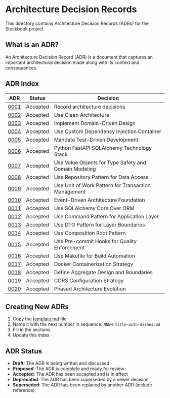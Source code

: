 # Architecture Decision Records

This directory contains Architecture Decision Records (ADRs) for the Stockbook project.

## What is an ADR?

An Architecture Decision Record (ADR) is a document that captures an important architectural decision made along with its context and consequences.

## ADR Index

| ADR | Status | Decision |
|-----|--------|----------|
| [0001](0001-record-architecture-decisions.md) | Accepted | Record architecture decisions |
| [0002](0002-use-clean-architecture.md) | Accepted | Use Clean Architecture |
| [0003](0003-implement-domain-driven-design.md) | Accepted | Implement Domain-Driven Design |
| [0004](0004-use-custom-dependency-injection.md) | Accepted | Use Custom Dependency Injection Container |
| [0005](0005-mandate-test-driven-development.md) | Accepted | Mandate Test-Driven Development |
| [0006](0006-python-fastapi-sqlalchemy-stack.md) | Accepted | Python FastAPI SQLAlchemy Technology Stack |
| [0007](0007-value-objects-for-type-safety.md) | Accepted | Use Value Objects for Type Safety and Domain Modeling |
| [0008](0008-repository-pattern.md) | Accepted | Use Repository Pattern for Data Access |
| [0009](0009-unit-of-work-pattern.md) | Accepted | Use Unit of Work Pattern for Transaction Management |
| [0010](0010-event-driven-architecture-foundation.md) | Accepted | Event-Driven Architecture Foundation |
| [0011](0011-use-sqlalchemy-core-over-orm.md) | Accepted | Use SQLAlchemy Core Over ORM |
| [0012](0012-command-pattern-for-application-layer.md) | Accepted | Use Command Pattern for Application Layer |
| [0013](0013-dto-pattern-for-layer-boundaries.md) | Accepted | Use DTO Pattern for Layer Boundaries |
| [0014](0014-composition-root-pattern.md) | Accepted | Use Composition Root Pattern |
| [0015](0015-pre-commit-hooks-for-quality-enforcement.md) | Accepted | Use Pre-commit Hooks for Quality Enforcement |
| [0016](0016-makefile-for-build-automation.md) | Accepted | Use Makefile for Build Automation |
| [0017](0017-docker-containerization-strategy.md) | Accepted | Docker Containerization Strategy |
| [0018](0018-aggregate-design-and-boundaries.md) | Accepted | Define Aggregate Design and Boundaries |
| [0019](0019-cors-configuration-strategy.md) | Accepted | CORS Configuration Strategy |
| [0020](0020-phased-architecture-evolution.md) | Accepted | Phased Architecture Evolution |

## Creating New ADRs

1. Copy the [template.md](template.md) file
2. Name it with the next number in sequence: `NNNN-title-with-dashes.md`
3. Fill in the sections
4. Update this index

## ADR Status

- **Draft**: The ADR is being written and discussed
- **Proposed**: The ADR is complete and ready for review
- **Accepted**: The ADR has been accepted and is in effect
- **Deprecated**: The ADR has been superseded by a newer decision
- **Superseded**: The ADR has been replaced by another ADR (include reference)